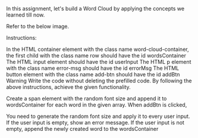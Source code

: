 In this assignment, let's build a Word Cloud by applying the concepts we learned till now.

Refer to the below image.


Instructions:

In the HTML container element with the class name word-cloud-container, the first child with the class name row should have the id wordsContainer
The HTML input element should have the id userInput
The HTML p element with the class name error-msg should have the id errorMsg
The HTML button element with the class name add-btn should have the id addBtn
Warning
Write the code without deleting the prefilled code.
By following the above instructions, achieve the given functionality.

Create a span element with the random font size and append it to wordsContainer for each word in the given array.
When addBtn is clicked,

You need to generate the random font size and apply it to every user input.
If the user input is empty, show an error message.
If the user input is not empty, append the newly created word to the wordsContainer
